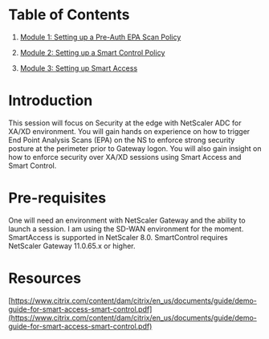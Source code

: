 # Table of Contents

1. [Module 1: Setting up a Pre-Auth EPA Scan Policy](./Module1)

2. [Module 2: Setting up a Smart Control Policy](./Module2)

3. [Module 3: Setting up Smart Access](./Module3)

# Introduction

This session will focus on Security at the edge with NetScaler ADC for XA/XD environment. You will gain hands on experience on how to trigger End Point Analysis Scans (EPA) on the NS to enforce strong security posture at the perimeter prior to Gateway logon. You will also gain insight on how to enforce security over XA/XD sessions using Smart Access and Smart Control.

# Pre-requisites

One will need an environment with NetScaler Gateway and the ability to launch a session. I am using the SD-WAN environment for the moment. SmartAccess is supported in NetScaler 8.0. 
SmartControl requires NetScaler Gateway 11.0.65.x or higher.

# Resources
[https://www.citrix.com/content/dam/citrix/en_us/documents/guide/demo-guide-for-smart-access-smart-control.pdf](https://www.citrix.com/content/dam/citrix/en_us/documents/guide/demo-guide-for-smart-access-smart-control.pdf)


